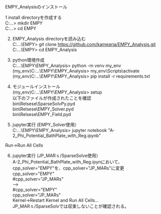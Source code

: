 EMPY_Analysisのインストール  

1 install directoryを作成する  
C:\...> mkdir EMPY  
C:\...> cd EMPY  

2. EMPY_Analysis directoryを読み込む  
C:\...\EMPY> git clone https://github.com/kamearia/EMPY_Analysis.git  
C:\...\EMPY> cd EMPY_Analysis  

3. python環境作成  
C:\...\EMPY\EMPY_Analysis> python -m venv my_env  
(my_env)C:\...\EMPY\EMPY_Analysis> my_env\Scripts\activate  
(my_env)C:\...\EMPY\EMPY_Analysis> pip install -r requirements.txt  

4. モジュールインストール  
(my_env)C:\...\EMPY\EMPY_Analysis> setup  
以下のファイルが作成されたことを確認  
bin\Relsese\SparseSolvPy.pyd    
bin\Relsese\EMPY_Solver.pyd  
bin\Relsese\EMPY_Field.pyd  

5. jupyter実行 (EMPY_Solver使用）  
C:\...\EMPY\EMPY_Analysis> jupyter notebook "A-2_Phi_Potential_BathPlate_with_Reg.ipynb"  

Run->Run All Cells  

6. jupyter実行 (JP_MARｓ/SparseSolve使用）  
A-2_Phi_Potential_BathPlate_with_Reg.ipynにおいて、cpp_solver="EMPY"を、cpp_solver="JP_MARs"に変更  
cpp_solver="EMPY"  
#cpp_solver="JP_MARs"  
-->  
#cpp_solver="EMPY"    
cpp_solver="JP_MARs"  
Kernel->Restart Kernel and Run All Cells...   
JP_MARｓ/SparseSolvでは収束しないことが確認される。   

